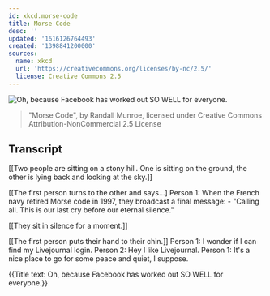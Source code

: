 ```yaml
---
id: xkcd.morse-code
title: Morse Code
desc: ''
updated: '1616126764493'
created: '1398841200000'
sources:
  name: xkcd
  url: 'https://creativecommons.org/licenses/by-nc/2.5/'
  license: Creative Commons 2.5
---
```

![Oh, because Facebook has worked out SO WELL for everyone.](https://imgs.xkcd.com/comics/morse_code.png)
> "Morse Code", by Randall Munroe, licensed under Creative Commons Attribution-NonCommercial 2.5 License

## Transcript
[[Two people are sitting on a stony hill. One is sitting on the ground, the other is lying back and looking at the sky.]]

[[The first person turns to the other and says...]
Person 1: When the French navy retired Morse code in 1997, they broadcast a final message: - 
"Calling all. This is our last cry before our eternal silence."


[[They sit in silence for a moment.]]

[[The first person puts their hand to their chin.]]
Person 1: I wonder if I can find my Livejournal login.
Person 2: Hey I 
like
 Livejournal.
Person 1: It's a nice place to go for some peace and quiet, I suppose.

{{Title text: Oh, because Facebook has worked out SO WELL for everyone.}}
